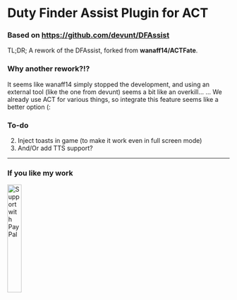 # Duty Finder Assist Plugin for ACT
### Based on https://github.com/devunt/DFAssist

TL;DR; A rework of the DFAssist, forked from **wanaff14/ACTFate**.

### Why another rework?!?
It seems like wanaff14 simply stopped the development, and using an external tool (like the one from devunt) seems a bit like an overkill...
... We already use ACT for various things, so integrate this feature seems like a better option (:

### To-do
2. Inject toasts in game (to make it work even in full screen mode)
3. And/Or add TTS support?

---

### If you like my work
<a href="https://www.paypal.me/ruggierocarlo">
  <img src="https://user-images.githubusercontent.com/3910202/35670996-5fb27278-073a-11e8-9a0a-7f951bbf04ff.png" width="25%" alt="Support with PayPal" />
</a>
